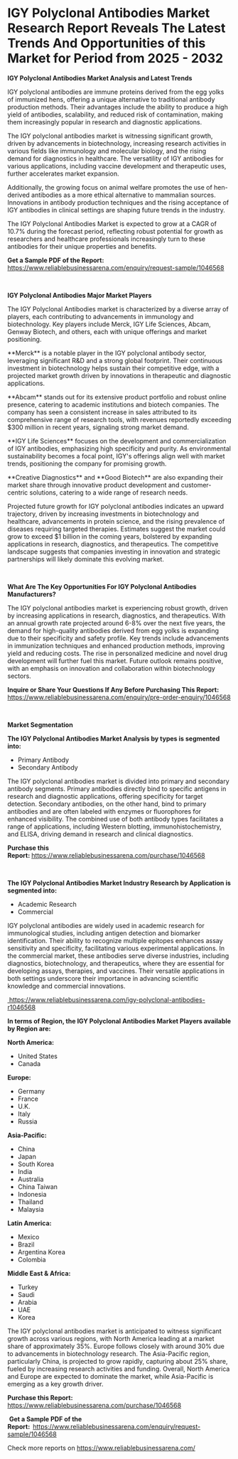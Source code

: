 <p><h1>IGY Polyclonal Antibodies Market Research Report Reveals The Latest Trends And Opportunities of this Market for Period from 2025 - 2032</h1></p><p><strong>IGY Polyclonal Antibodies Market Analysis and Latest Trends</strong></p>
<p><p>IGY polyclonal antibodies are immune proteins derived from the egg yolks of immunized hens, offering a unique alternative to traditional antibody production methods. Their advantages include the ability to produce a high yield of antibodies, scalability, and reduced risk of contamination, making them increasingly popular in research and diagnostic applications. </p><p>The IGY polyclonal antibodies market is witnessing significant growth, driven by advancements in biotechnology, increasing research activities in various fields like immunology and molecular biology, and the rising demand for diagnostics in healthcare. The versatility of IGY antibodies for various applications, including vaccine development and therapeutic uses, further accelerates market expansion.</p><p>Additionally, the growing focus on animal welfare promotes the use of hen-derived antibodies as a more ethical alternative to mammalian sources. Innovations in antibody production techniques and the rising acceptance of IGY antibodies in clinical settings are shaping future trends in the industry. </p><p>The IGY Polyclonal Antibodies Market is expected to grow at a CAGR of 10.7% during the forecast period, reflecting robust potential for growth as researchers and healthcare professionals increasingly turn to these antibodies for their unique properties and benefits.</p></p>
<p><strong>Get a Sample PDF of the Report:&nbsp;</strong> <a href="https://www.reliablebusinessarena.com/enquiry/request-sample/1046568?utm_campaign=3286&utm_medium=2&utm_source=Github&utm_content=ia&utm_term=22032025&utm_id=igy-polyclonal-antibodies">https://www.reliablebusinessarena.com/enquiry/request-sample/1046568</a></p>
<p>&nbsp;</p>
<p><strong>IGY Polyclonal Antibodies Major Market Players</strong></p>
<p><p>The IGY Polyclonal Antibodies market is characterized by a diverse array of players, each contributing to advancements in immunology and biotechnology. Key players include Merck, IGY Life Sciences, Abcam, Genway Biotech, and others, each with unique offerings and market positioning.</p><p>**Merck** is a notable player in the IGY polyclonal antibody sector, leveraging significant R&D and a strong global footprint. Their continuous investment in biotechnology helps sustain their competitive edge, with a projected market growth driven by innovations in therapeutic and diagnostic applications.</p><p>**Abcam** stands out for its extensive product portfolio and robust online presence, catering to academic institutions and biotech companies. The company has seen a consistent increase in sales attributed to its comprehensive range of research tools, with revenues reportedly exceeding $300 million in recent years, signaling strong market demand.</p><p>**IGY Life Sciences** focuses on the development and commercialization of IGY antibodies, emphasizing high specificity and purity. As environmental sustainability becomes a focal point, IGY's offerings align well with market trends, positioning the company for promising growth.</p><p>**Creative Diagnostics** and **Good Biotech** are also expanding their market share through innovative product development and customer-centric solutions, catering to a wide range of research needs.</p><p>Projected future growth for IGY polyclonal antibodies indicates an upward trajectory, driven by increasing investments in biotechnology and healthcare, advancements in protein science, and the rising prevalence of diseases requiring targeted therapies. Estimates suggest the market could grow to exceed $1 billion in the coming years, bolstered by expanding applications in research, diagnostics, and therapeutics. The competitive landscape suggests that companies investing in innovation and strategic partnerships will likely dominate this evolving market.</p></p>
<p>&nbsp;</p>
<p><strong>What Are The Key Opportunities For IGY Polyclonal Antibodies Manufacturers?</strong></p>
<p><p>The IGY polyclonal antibodies market is experiencing robust growth, driven by increasing applications in research, diagnostics, and therapeutics. With an annual growth rate projected around 6-8% over the next five years, the demand for high-quality antibodies derived from egg yolks is expanding due to their specificity and safety profile. Key trends include advancements in immunization techniques and enhanced production methods, improving yield and reducing costs. The rise in personalized medicine and novel drug development will further fuel this market. Future outlook remains positive, with an emphasis on innovation and collaboration within biotechnology sectors.</p></p>
<p><strong>Inquire or Share Your Questions If Any Before Purchasing This Report:</strong> <a href="https://www.reliablebusinessarena.com/enquiry/pre-order-enquiry/1046568?utm_campaign=3286&utm_medium=2&utm_source=Github&utm_content=ia&utm_term=22032025&utm_id=igy-polyclonal-antibodies">https://www.reliablebusinessarena.com/enquiry/pre-order-enquiry/1046568</a></p>
<p>&nbsp;</p>
<p><strong>Market Segmentation</strong></p>
<p><strong>The IGY Polyclonal Antibodies Market Analysis by types is segmented into:</strong></p>
<p><ul><li>Primary Antibody</li><li>Secondary Antibody</li></ul></p>
<p><p>The IGY polyclonal antibodies market is divided into primary and secondary antibody segments. Primary antibodies directly bind to specific antigens in research and diagnostic applications, offering specificity for target detection. Secondary antibodies, on the other hand, bind to primary antibodies and are often labeled with enzymes or fluorophores for enhanced visibility. The combined use of both antibody types facilitates a range of applications, including Western blotting, immunohistochemistry, and ELISA, driving demand in research and clinical diagnostics.</p></p>
<p><strong>Purchase this Report:&nbsp;</strong><a href="https://www.reliablebusinessarena.com/purchase/1046568?utm_campaign=3286&utm_medium=2&utm_source=Github&utm_content=ia&utm_term=22032025&utm_id=igy-polyclonal-antibodies">https://www.reliablebusinessarena.com/purchase/1046568</a></p>
<p>&nbsp;</p>
<p><strong>The IGY Polyclonal Antibodies Market Industry Research by Application is segmented into:</strong></p>
<p><ul><li>Academic Research</li><li>Commercial</li></ul></p>
<p><p>IGY polyclonal antibodies are widely used in academic research for immunological studies, including antigen detection and biomarker identification. Their ability to recognize multiple epitopes enhances assay sensitivity and specificity, facilitating various experimental applications. In the commercial market, these antibodies serve diverse industries, including diagnostics, biotechnology, and therapeutics, where they are essential for developing assays, therapies, and vaccines. Their versatile applications in both settings underscore their importance in advancing scientific knowledge and commercial innovations.</p></p>
<p><a href="https://www.reliablebusinessarena.com/igy-polyclonal-antibodies-r1046568?utm_campaign=3286&utm_medium=2&utm_source=Github&utm_content=ia&utm_term=22032025&utm_id=igy-polyclonal-antibodies">&nbsp;https://www.reliablebusinessarena.com/igy-polyclonal-antibodies-r1046568</a></p>
<p><strong>In terms of Region, the IGY Polyclonal Antibodies Market Players available by Region are:</strong></p>
<p>
    <p> <strong> North America: </strong>
        <ul>
            <li>United States</li>
            <li>Canada</li>
        </ul>
        </p> 
    <p> <strong> Europe: </strong>
        <ul>
            <li>Germany</li>
            <li>France</li>
            <li>U.K.</li>
            <li>Italy</li>
            <li>Russia</li>
        </ul>
        </p> 
    <p> <strong> Asia-Pacific: </strong>
        <ul>
            <li>China</li>
            <li>Japan</li>
            <li>South Korea</li>
            <li>India</li>
            <li>Australia</li>
            <li>China Taiwan</li>
            <li>Indonesia</li>
            <li>Thailand</li>
            <li>Malaysia</li>
        </ul>
        </p> 
    <p> <strong> Latin America: </strong>
        <ul>
            <li>Mexico</li>
            <li>Brazil</li>
            <li>Argentina Korea</li>
            <li>Colombia</li>
        </ul>
        </p> 
    <p> <strong> Middle East & Africa: </strong>
        <ul>
            <li>Turkey</li>
            <li>Saudi</li>
            <li>Arabia</li>
            <li>UAE</li>
            <li>Korea</li>
        </ul>
    </p>
    </p>
<p><p>The IGY polyclonal antibodies market is anticipated to witness significant growth across various regions, with North America leading at a market share of approximately 35%. Europe follows closely with around 30% due to advancements in biotechnology research. The Asia-Pacific region, particularly China, is projected to grow rapidly, capturing about 25% share, fueled by increasing research activities and funding. Overall, North America and Europe are expected to dominate the market, while Asia-Pacific is emerging as a key growth driver.</p></p>
<p><strong>Purchase this Report: </strong><a href="https://www.reliablebusinessarena.com/purchase/1046568?utm_campaign=3286&utm_medium=2&utm_source=Github&utm_content=ia&utm_term=22032025&utm_id=igy-polyclonal-antibodies">https://www.reliablebusinessarena.com/purchase/1046568</a></p>
<p>&nbsp;<strong>Get a Sample PDF of the Report:&nbsp;&nbsp;</strong><a href="https://www.reliablebusinessarena.com/enquiry/request-sample/1046568?utm_campaign=3286&utm_medium=2&utm_source=Github&utm_content=ia&utm_term=22032025&utm_id=igy-polyclonal-antibodies">https://www.reliablebusinessarena.com/enquiry/request-sample/1046568</a></p>
<p><strong></strong></p>
<p>Check more reports on <a href="https://www.reliablebusinessarena.com/?utm_campaign=3286&utm_medium=2&utm_source=Github&utm_content=ia&utm_term=22032025&utm_id=igy-polyclonal-antibodies">https://www.reliablebusinessarena.com/</a></p>